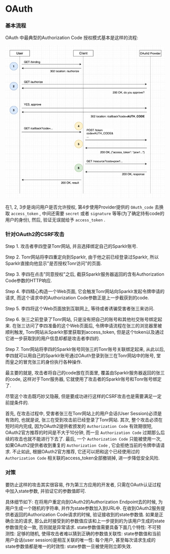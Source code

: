 # OAuth

### 基本流程

OAuth 中最典型的Authorization Code 授权模式基本是这样的流程:

![img](../img/20190430001.jpg)

在1, 2, 3步是询问用户是否允许授权, 第4步使用Provider提供的 `OAuth_code` 去换取 `access_token` , 中间还需要 `secret` 或者 `signature` 等等(为了确定持有code的用户的身份), 然后, 验证无误就给予 `access_token` .

### 针对OAuth2的CSRF攻击

Step 1. 攻击者李四登录Tonr网站, 并且选择绑定自己的Sparklr账号. 

Step 2. Tonr网站将李四重定向到Sparklr, 由于他之前已经登录过Sparklr, 所以Sparklr直接向他显示"是否授权Tonr访问"的页面. 

Step 3. 李四在点击"同意授权"之后, 截获Sparklr服务器返回的含有Authorization Code参数的HTTP响应. 

Step 4. 李四精心构造一个Web页面, 它会触发Tonr网站向Sparklr发起令牌申请的请求, 而这个请求中的Authorization Code参数正是上一步截获到的code. 

Step 5. 李四将这个Web页面放到互联网上, 等待或者诱骗受害者张三来访问. 

Step 6. 张三之前登录了Tonr网站, 只是没有把自己的账号和其他社交账号绑定起来. 在张三访问了李四准备的这个Web页面后, 令牌申请流程在张三的浏览器里被顺利触发, Tonr网站从Sparklr那里获取到access_token, 但是这个token以及通过它进一步获取到的用户信息却都是攻击者李四的. 

Step 7. Tonr网站将李四的Sparklr账号同张三的Tonr账号关联绑定起来, 从此以后, 李四就可以用自己的Sparklr账号通过OAuth登录到张三在Tonr网站中的账号, 堂而皇之的冒充张三的身份执行各种操作. 

最主要的就是, 攻击者将自己的code放在页面里, 覆盖由Sparklr服务器返回的张三的code, 这样对于Tonr服务器, 它就使用了攻击者的Sparklr账号和Tonr账号绑定了.

尽管这个攻击既巧妙又隐蔽, 但是要成功进行这样的CSRF攻击也是需要满足一定前提条件的. 

首先, 在攻击过程中, 受害者张三在Tonr网站上的用户会话(User Session)必须是有效的, 也就是说, 张三在受到攻击前已经登录了Tonr网站. 其次, 整个攻击必须在短时间内完成, 因为OAuth2提供者颁发的 `Authorization Code` 有效期很短, OAuth2官方推荐的时间是不大于10分钟, 而一旦 `Authorization Code` 过期那么后续的攻击也就不能进行下去了. 最后, 一个 `Authorization Code` 只能被使用一次, 如果OAuth2提供者收到重复的 `Authorization Code` , 它会拒绝当前的令牌申请请求. 不止如此, 根据OAuth2官方推荐, 它还可以把和这个已经使用过的 `Authorization Code` 相关联的access_token全部撤销掉, 进一步降低安全风险. 

### 对策

要防止这样的攻击其实很容易, 作为第三方应用的开发者, 只需在OAuth认证过程中加入state参数, 并验证它的参数值即可. 

具体细节如下: 在将用户重定向到OAuth2的Authorization Endpoint去的时候, 为用户生成一个随机的字符串, 并作为state参数加入到URL中. 在收到OAuth2服务提供者返回的Authorization Code请求的时候, 验证接收到的state参数值. 如果是正确合法的请求, 那么此时接受到的参数值应该和上一步提到的为该用户生成的state参数值完全一致, 否则就是异常请求. state参数值需要具备下面几个特性: 不可预测性: 足够的随机, 使得攻击者难以猜到正确的参数值关联性: state参数值和当前用户会话(user session)是相互关联的唯一性: 每个用户, 甚至每次请求生成的state参数值都是唯一的时效性: state参数一旦被使用则立即失效.

